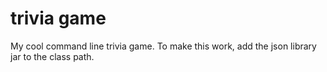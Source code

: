 # trivia game
 My cool command line trivia game.
To make this work, add the json library jar to the class path.
